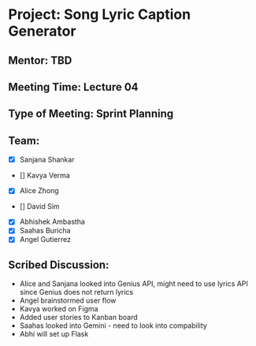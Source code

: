 # Project: Song Lyric Caption Generator

## Mentor: TBD

## Meeting Time: Lecture 04

## Type of Meeting: Sprint Planning

## Team:
- [x] Sanjana Shankar
- [] Kavya Verma
- [x] Alice Zhong
- [] David Sim
- [x] Abhishek Ambastha
- [x] Saahas Buricha
- [x] Angel Gutierrez

## Scribed Discussion:

- Alice and Sanjana looked into Genius API, might need to use lyrics API since Genius does not return lyrics
- Angel brainstormed user flow
- Kavya worked on Figma
- Added user stories to Kanban board
- Saahas looked into Gemini - need to look into compability
- Abhi will set up Flask
